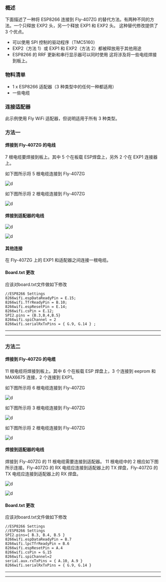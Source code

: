 ### 概述
下面描述了一种将 ESP8266 连接到 Fly-407ZG 的替代方法。有两种不同的方法。一个只释放 EXP2 头，另一个释放 EXP1 和 EXP2 头。
这种替代修改提供了 3 个优点。
* 可以使用 SPI 控制的驱动程序（TMC5160） 
* EXP2（方法 1）或 EXP1 和 EXP2（方法 2）都被释放用于其他用途 
* ESP8266 的 RRF 更新和串行显示器可以同时使用
这将涉及将一些电缆焊接到板上。

### 物料清单
  * 1 x ESP8266 适配器（3 种类型中的任何一种都适用）
  * 一些电缆

### 连接适配器
此示例使用 Fly WiFi 适配器，但说明适用于所有 3 种类型。

### 方法一

#### 焊接到 Fly-407ZG 的电线
7 根电缆要焊接到板上。其中 5 个在板载 ESP焊盘上，另外 2 个在 EXP1 连接器上。

如下图所示将 5 根电缆连接到 Fly-407ZG

![d](../../images/fly_407zg_method1_1.png ':size=300')

如下图所示将 2 根电缆连接到 Fly-407ZG

![d](../../images/fly_407zg_method1_2.png ':size=300')

#### 焊接到适配器的电线

![d](../../images/fly_407zg_method1_3.png ':size=300')

![d](../../images/fly_407zg_method1_4.png ':size=300')

#### 其他连接
在 Fly-407ZG 上的 EXP1 和适配器之间连接一根电缆。

#### Board.txt 更改
应该对board.txt文件做如下修改
```
//ESP8266 Settings
8266wifi.espDataReadyPin = E.15;
8266wifi.TfrReadyPin = B.10;
8266wifi.espResetPin = E.14;
8266wifi.csPin = E.12;
SPI2.pins = {B.3,B.4,B.5}
8266wifi.spiChannel = 2
8266wifi.serialRxTxPins = { G.9, G.14 } ;
```

----
----

### 方法二

#### 焊接到 Fly-407ZG 的电缆
11 根电缆将焊接到板上。其中 6 个在板载 ESP 焊盘上，3 个连接到 eeprom 和 MAX6675 连接，2 个连接到 EXP1。

如下图所示将 6 根电缆连接到 Fly-407ZG

![d](../../images/fly_407zg_method2_1.png ':size=300')

如下图所示将 3 根电缆连接到 Fly-407ZG

![d](../../images/fly_407zg_method2_2.png ':size=300')

如下图所示将 2 根电缆连接到 Fly-407ZG

![d](../../images/fly_407zg_method2_3.png ':size=300')

#### 焊接到适配器的电线
焊接到 Fly-407ZG 的 11 根电缆需要连接到适配器。
11 根电缆中的 2 根应如下图所示连接。Fly-407ZG 的 RX 电缆应连接到适配器上的 TX 焊盘，Fly-407ZG 的 TX 电缆应连接到适配器上的 RX 焊盘。

![d](../../images/fly_407zg_method1_3.png ':size=300')

![d](../../images/fly_407zg_method2_4.png ':size=300')

#### Board.txt 更改
应该对board.txt文件做如下修改
```
//ESP8266 Settings
//ESP8266 Settings
SPI2.pins={ B.3, B.4, B.5 }
8266wifi.espDataReadyPin = B.7
8266wifi.lpcTfrReadyPin = B.6
8266wifi.espResetPin = A.4
8266wifi.csPin = G.15
8266wifi.spiChannel=2
serial.aux.rxTxPins = { A.10, A.9 }
8266wifi.serialRxTxPins = { G.9, G.14 }
```

----
----
